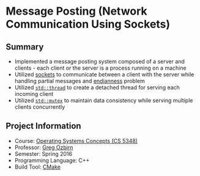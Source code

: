 # Message Posting (Network Communication Using Sockets)

## Summary
  * Implemented a message posting system composed of a server and clients - each client or the server is a process running on a machine
  * Utilized [sockets][socket] to communicate between a client with the server while handling partial messages and [endianness][endian] problem
  * Utilized [`std::thread`][std_thread] to create a detached thread for serving each incoming client
  * Utilized [`std::mutex`][std_mutex] to maintain data consistency while serving multiple clients concurrently

## Project Information
  * Course: [Operating Systems Concepts (CS 5348)][os]
  * Professor: [Greg Ozbirn][ozbirn]
  * Semester: Spring 2016
  * Programming Language: C++
  * Build Tool: [CMake][cmake]

[socket]: https://en.wikipedia.org/wiki/Network_socket
[endian]: https://en.wikipedia.org/wiki/Endianness
[std_thread]: http://en.cppreference.com/w/cpp/thread/thread
[std_mutex]: http://en.cppreference.com/w/cpp/thread/mutex
[os]: https://catalog.utdallas.edu/2016/graduate/courses/cs5348
[cmake]: https://cmake.org/
[ozbirn]: http://cs.utdallas.edu/people/faculty/ozbirn-greg/
